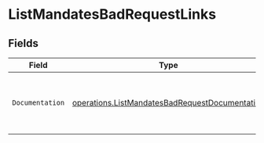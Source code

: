 # ListMandatesBadRequestLinks


## Fields

| Field                                                                                                            | Type                                                                                                             | Required                                                                                                         | Description                                                                                                      |
| ---------------------------------------------------------------------------------------------------------------- | ---------------------------------------------------------------------------------------------------------------- | ---------------------------------------------------------------------------------------------------------------- | ---------------------------------------------------------------------------------------------------------------- |
| `Documentation`                                                                                                  | [operations.ListMandatesBadRequestDocumentation](../../models/operations/listmandatesbadrequestdocumentation.md) | :heavy_check_mark:                                                                                               | The URL to the generic Mollie API error handling guide.                                                          |